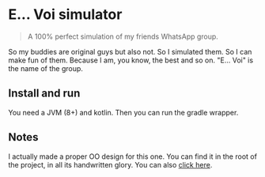# E... Voi simulator
> A 100% perfect simulation of my friends WhatsApp group.

So my buddies are original guys but also not. So I simulated them. So I can make fun of them. 
Because I am, you know, the best and so on. "E... Voi" is the name of the group.

## Install and run

You need a JVM (8+) and kotlin. Then you can run the gradle wrapper.

## Notes

I actually made a proper OO design for this one. You can find it in the root of the project, in 
all its handwritten glory. You can also [click here](https://github.com/spaoletti/iVoi/blob/master/iVoi-design.pdf).